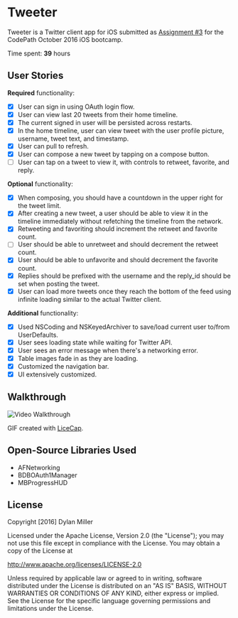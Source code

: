 # Tweeter

Tweeter is a Twitter client app for iOS submitted as [Assignment #3](https://github.com/dylancm4/Yelp) for the CodePath October 2016 iOS bootcamp.

Time spent: **39** hours

## User Stories

**Required** functionality:

* [x] User can sign in using OAuth login flow.
* [x] User can view last 20 tweets from their home timeline.
* [x] The current signed in user will be persisted across restarts.
* [x] In the home timeline, user can view tweet with the user profile picture, username, tweet text, and timestamp.
* [x] User can pull to refresh.
* [x] User can compose a new tweet by tapping on a compose button.
* [ ] User can tap on a tweet to view it, with controls to retweet, favorite, and reply.

**Optional** functionality:

* [x] When composing, you should have a countdown in the upper right for the tweet limit.
* [x] After creating a new tweet, a user should be able to view it in the timeline immediately without refetching the timeline from the network.
* [x] Retweeting and favoriting should increment the retweet and favorite count.
* [ ] User should be able to unretweet and should decrement the retweet count.
* [x] User should be able to unfavorite and should decrement the favorite count.
* [x] Replies should be prefixed with the username and the reply_id should be set when posting the tweet.
* [x] User can load more tweets once they reach the bottom of the feed using infinite loading similar to the actual Twitter client.

**Additional** functionality:

* [x] Used NSCoding and NSKeyedArchiver to save/load current user to/from UserDefaults.
* [x] User sees loading state while waiting for Twitter API.
* [x] User sees an error message when there's a networking error.
* [x] Table images fade in as they are loading.
* [x] Customized the navigation bar.
* [x] UI extensively customized.

## Walkthrough

![Video Walkthrough](TweeterDemo.gif)

GIF created with [LiceCap](http://www.cockos.com/licecap/).

## Open-Source Libraries Used
* AFNetworking
* BDBOAuth1Manager
* MBProgressHUD

## License

Copyright [2016] Dylan Miller

Licensed under the Apache License, Version 2.0 (the "License");
you may not use this file except in compliance with the License.
You may obtain a copy of the License at

http://www.apache.org/licenses/LICENSE-2.0

Unless required by applicable law or agreed to in writing, software
distributed under the License is distributed on an "AS IS" BASIS,
WITHOUT WARRANTIES OR CONDITIONS OF ANY KIND, either express or implied.
See the License for the specific language governing permissions and
limitations under the License.

